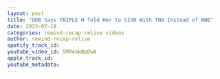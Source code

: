 ```yaml
---
layout: post
title: "ODB Says TRIPLE H Told Her to SIGN With TNA Instead of WWE"
date: 2023-07-19
categories: rewind-recap-relive videos
author: rewind-recap-relive
spotify_track_id: 
youtube_video_id: SMR4akBpDwA
apple_track_id: 
youtube_metadata: 
---
```

